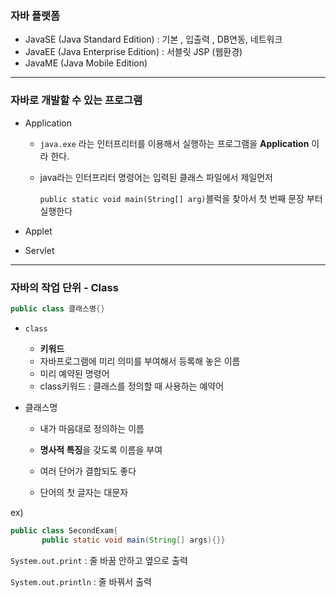 ###  자바 플랫폼

- JavaSE (Java Standard Edition) : 기본 , 입출력 , DB연동, 네트워크
- JavaEE (Java Enterprise Edition) : 서블릿 JSP (웹환경)
- JavaME (Java Mobile Edition)

----------





### 자바로 개발할 수 있는 프로그램

* Application

  * `java.exe` 라는 인터프리터를 이용해서 실행하는 프로그램을 **Application** 이라 한다.

  * java라는 인터프리터 명령어는 입력된 클래스 파일에서 제일먼저

    `public static void main(String[] arg)`블럭을 찾아서 첫 번째 문장 부터 실행한다

* Applet

* Servlet

----------





###  자바의 작업 단위 - Class

```java
public class 클래스명{}
```



* `class` 
  * **키워드**
  * 자바프로그램에 미리 의미를 부여해서 등록해 놓은 이름
  * 미리 예약된 명령어
  * class키워드 : 클래스를 정의할 때 사용하는 예약어

* 클래스명

  * 내가 마음대로 정의하는 이름

  * **명사적 특징**을 갖도록 이름을 부여

  * 여러 단어가 결합되도 좋다

  * 단어의 첫 글자는 대문자

    

ex)

```java
public class SecondExam{
       public static void main(String[] args){}}
```





`System.out.print` : 줄 바꿈 안하고 옆으로 출력

`System.out.println` : 줄 바꿔서 출력



